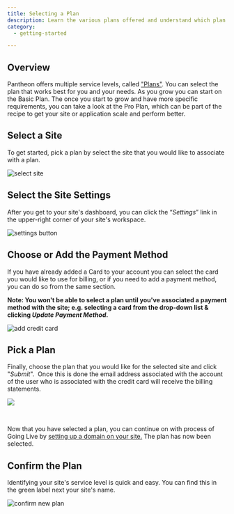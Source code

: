 ```yaml
---
title: Selecting a Plan
description: Learn the various plans offered and understand which plan meets your unique needs.
category:
  - getting-started

---
```


## Overview
Pantheon offers multiple service levels, called ["Plans"](https://www.getpantheon.com/pricing). You can select the plan that works best for you and your needs. As you grow you can start on the Basic Plan. The once you start to grow and have more specific requirements, you can take a look at the Pro Plan, which can be part of the recipe to get your site or application scale and perform better.

## Select a Site

To get started, pick a plan by select the site that you would like to associate with a plan.

![select site](https://pantheon-systems.desk.com/customer/portal/attachments/336531)

## Select the Site Settings

After you get to your site's dashboard, you can click the “_Settings_” link in the upper-right corner of your site's workspace.

![settings button](https://pantheon-systems.desk.com/customer/portal/attachments/336532)

## Choose or Add the Payment Method

If you have already added a Card to your account you can select the card you would like to use for billing, or if you need to add a payment method, you can do so from the same section.

**Note: You won't be able to select a plan until you've associated a payment method with the site; e.g. selecting a card from the drop-down list & clicking _Update Payment Method_.**

![add credit card](https://pantheon-systems.desk.com/customer/portal/attachments/336541)

## Pick a Plan

Finally, choose the plan that you would like for the selected site and click "_Submit_".  Once this is done the email address associated with the account of the user who is associated with the credit card will receive the billing statements.

![](https://pantheon-systems.desk.com/customer/portal/attachments/336534)  
 

Now that you have selected a plan, you can continue on with process of Going Live by [setting up a domain on your site.](/documentation/running-drupal/going-live-and-launching-your-site/#setting-up-a-domain-with-Pantheon) The plan has now been selected.

## Confirm the Plan

Identifying your site's service level is quick and easy. You can find this in the green label next your site's name.

![confirm new plan](https://pantheon-systems.desk.com/customer/portal/attachments/336535)

